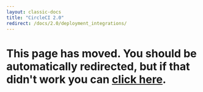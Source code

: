 ```yaml
---
layout: classic-docs
title: "CircleCI 2.0"
redirect: /docs/2.0/deployment_integrations/
---
```


<h1>This page has moved. You should be automatically redirected, but if that didn't work you can <a href="/docs/2.0/deployment_integrations/">click here</a>.</h1> 

